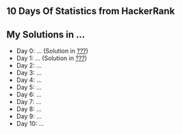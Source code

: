 ## 10 Days Of Statistics from HackerRank
## My Solutions in ...

* Day 0: ... (Solution in [???](Day0/solution.ext))
* Day 1: ... (Solution in [???](Day1/solution.ext))
* Day 2: ...
* Day 3: ...
* Day 4: ...
* Day 5: ...
* Day 6: ...
* Day 7: ...
* Day 8: ...
* Day 9: ...
* Day 10: ...

